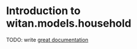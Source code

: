 # Introduction to witan.models.household

TODO: write [great documentation](http://jacobian.org/writing/what-to-write/)
